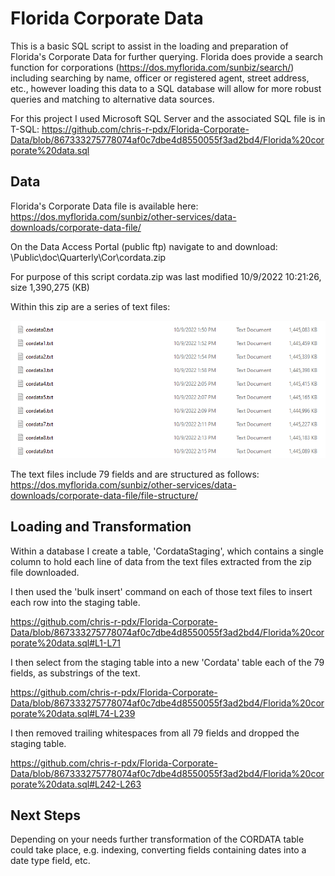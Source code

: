 # Florida Corporate Data
This is a basic SQL script to assist in the loading and preparation of Florida's Corporate Data for further querying. Florida does provide a search function for corporations (https://dos.myflorida.com/sunbiz/search/) including searching by name,  officer or registered agent, street address, etc., however loading this data to a SQL database will allow for more robust queries and matching to alternative data sources.

For this project I used Microsoft SQL Server and the associated SQL file is in T-SQL: https://github.com/chris-r-pdx/Florida-Corporate-Data/blob/867333275778074af0c7dbe4d8550055f3ad2bd4/Florida%20corporate%20data.sql

## Data
Florida's Corporate Data file is available here: https://dos.myflorida.com/sunbiz/other-services/data-downloads/corporate-data-file/

On the Data Access Portal (public ftp) navigate to and download: \Public\doc\Quarterly\Cor\cordata.zip

For purpose of this script cordata.zip was last modified 10/9/2022 10:21:26, size 1,390,275 (KB)

Within this zip are a series of text files:

![Corporate data text files](cordata_files.png)

The text files include 79 fields and are structured as follows:
https://dos.myflorida.com/sunbiz/other-services/data-downloads/corporate-data-file/file-structure/

## Loading and Transformation
 Within a database I create a table, 'CordataStaging', which contains a single column to hold each line of data from the text files extracted from the zip file downloaded.

I then used the 'bulk insert' command on each of those text files to insert each row into the staging table.

https://github.com/chris-r-pdx/Florida-Corporate-Data/blob/867333275778074af0c7dbe4d8550055f3ad2bd4/Florida%20corporate%20data.sql#L1-L71


I then select from the staging table into a new 'Cordata' table each of the 79 fields, as substrings of the text.

https://github.com/chris-r-pdx/Florida-Corporate-Data/blob/867333275778074af0c7dbe4d8550055f3ad2bd4/Florida%20corporate%20data.sql#L74-L239

I then removed trailing whitespaces from all 79 fields and dropped the staging table.

https://github.com/chris-r-pdx/Florida-Corporate-Data/blob/867333275778074af0c7dbe4d8550055f3ad2bd4/Florida%20corporate%20data.sql#L242-L263

## Next Steps
Depending on your needs further transformation of the CORDATA table could take place, e.g. indexing, converting fields containing dates into a date type field, etc.
